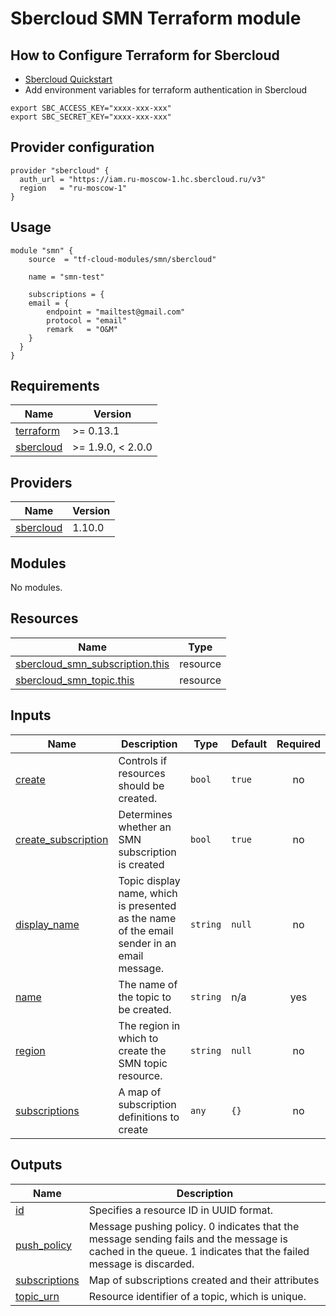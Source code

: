 # Sbercloud SMN Terraform module

## How to Configure Terraform for Sbercloud

- [Sbercloud Quickstart](https://cloud.ru/ru/docs/terraform/ug/topics/quickstart.html)
- Add environment variables for terraform authentication in Sbercloud

```
export SBC_ACCESS_KEY="xxxx-xxx-xxx"
export SBC_SECRET_KEY="xxxx-xxx-xxx"
```

## Provider configuration
```hcl
provider "sbercloud" {
  auth_url = "https://iam.ru-moscow-1.hc.sbercloud.ru/v3"
  region   = "ru-moscow-1"
}
```

## Usage
```hcl
module "smn" {
    source  = "tf-cloud-modules/smn/sbercloud"

    name = "smn-test"

    subscriptions = {
    email = {
        endpoint = "mailtest@gmail.com"
        protocol = "email"
        remark   = "O&M"
    }
  }
}
```

<!-- BEGIN_TF_DOCS -->
## Requirements

| Name | Version |
|------|---------|
| <a name="requirement_terraform"></a> [terraform](#requirement\_terraform) | >= 0.13.1 |
| <a name="requirement_sbercloud"></a> [sbercloud](#requirement\_sbercloud) | >= 1.9.0, < 2.0.0 |

## Providers

| Name | Version |
|------|---------|
| <a name="provider_sbercloud"></a> [sbercloud](#provider\_sbercloud) | 1.10.0 |

## Modules

No modules.

## Resources

| Name | Type |
|------|------|
| [sbercloud_smn_subscription.this](https://registry.terraform.io/providers/sbercloud-terraform/sbercloud/latest/docs/resources/smn_subscription) | resource |
| [sbercloud_smn_topic.this](https://registry.terraform.io/providers/sbercloud-terraform/sbercloud/latest/docs/resources/smn_topic) | resource |

## Inputs

| Name | Description | Type | Default | Required |
|------|-------------|------|---------|:--------:|
| <a name="input_create"></a> [create](#input\_create) | Controls if resources should be created. | `bool` | `true` | no |
| <a name="input_create_subscription"></a> [create\_subscription](#input\_create\_subscription) | Determines whether an SMN subscription is created | `bool` | `true` | no |
| <a name="input_display_name"></a> [display\_name](#input\_display\_name) | Topic display name, which is presented as the name of the email sender in an email message. | `string` | `null` | no |
| <a name="input_name"></a> [name](#input\_name) | The name of the topic to be created. | `string` | n/a | yes |
| <a name="input_region"></a> [region](#input\_region) | The region in which to create the SMN topic resource. | `string` | `null` | no |
| <a name="input_subscriptions"></a> [subscriptions](#input\_subscriptions) | A map of subscription definitions to create | `any` | `{}` | no |

## Outputs

| Name | Description |
|------|-------------|
| <a name="output_id"></a> [id](#output\_id) | Specifies a resource ID in UUID format. |
| <a name="output_push_policy"></a> [push\_policy](#output\_push\_policy) | Message pushing policy. 0 indicates that the message sending fails and the message is cached in the queue. 1 indicates that the failed message is discarded. |
| <a name="output_subscriptions"></a> [subscriptions](#output\_subscriptions) | Map of subscriptions created and their attributes |
| <a name="output_topic_urn"></a> [topic\_urn](#output\_topic\_urn) | Resource identifier of a topic, which is unique. |
<!-- END_TF_DOCS -->